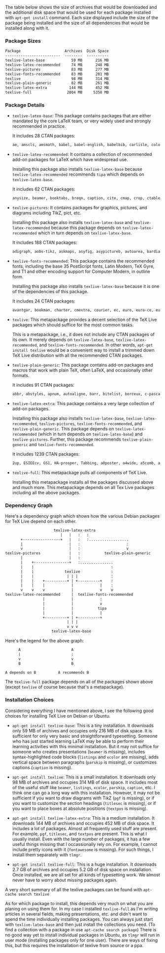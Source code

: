 The table below shows the size of archives that would be downloaded and the additional disk space that would be used for each package installed with `apt-get install` command. Each size displayed include the size of the package being installed and the size of all dependencies that would be installed along with it.

### Package Sizes

```latex
Package                    Archives  Disk Space
-------------------------  --------  ----------
texlive-latex-base            59 MB      216 MB
texlive-latex-recommended     74 MB      248 MB
texlive-pictures              83 MB      277 MB
texlive-fonts-recommended     83 MB      281 MB
texlive                       98 MB      314 MB
texlive-plain-generic         82 MB      261 MB
texlive-latex-extra          144 MB      452 MB
texlive-full                2804 MB     5358 MB
```

### Package Details

- `texlive-latex-base`: This package contains packages that are either mandated by the core LaTeX team, or very widely used and strongly recommended in practice.
    
    It includes 28 CTAN packages:
    
    ```latex
    ae, amscls, amsmath, babel, babel-english, babelbib, carlisle, colortbl, fancyhdr, fix2col, geometry, graphics, graphics-cfg, hyperref, latex, latex-bin, latex-fonts, latexconfig, ltxmisc, mfnfss, mptopdf, natbib, oberdiek, pslatex, psnfss, pspicture, tools, url
    ```
    
- `texlive-latex-recommended`: It contains a collection of recommended add-on packages for LaTeX which have widespread use.
    
    Installing this package also installs `texlive-latex-base` because `texlive-latex-recommended` recommends `tipa` which depends on `texlive-latex-base`.
    
    It includes 62 CTAN packages:
    
    ```latex
    anysize, beamer, booktabs, breqn, caption, cite, cmap, crop, ctable, eso-pic, euenc, euler, etoolbox, extsizes, fancybox, fancyref, fancyvrb, filehook, float, fontspec, fp, index, jknapltx, koma-script, latexbug, l3experimental, l3kernel, l3packages, lineno, listings, lwarp, mathspec, mathtools, mdwtools, memoir, metalogo, microtype, ms, ntgclass, parskip, pdfpages, polyglossia, powerdot, psfrag, rcs, sansmath, section, seminar, sepnum, setspace, subfig, textcase, thumbpdf, translator, typehtml, ucharcat, underscore, unicode-math, xcolor, xkeyval, xltxtra, xunicode.
    ```
    
- `texlive-pictures`: It contains packages for graphics, pictures, and diagrams including TikZ, pict, etc.
    
    Installing this package also installs `texlive-latex-base` and `texlive-latex-recommended` because this package depends on `texlive-latex-recommended` which in turn depends on `texlive-latex-base`.
    
    It includes 188 CTAN packages:
    
    ```latex
    adigraph, aobs-tikz, askmaps, asyfig, asypictureb, autoarea, bardiag, beamerswitch, binarytree, blochsphere, bloques, blox, bodegraph, bondgraph, bondgraphs, braids, bxeepic, cachepic, callouts, celtic, chemfig, combinedgraphics, circuitikz, curve, curve2e, curves, dcpic, diagmac2, ditaa, doc-pictex, dottex, dot2texi, dratex, drs, duotenzor, dynkin-diagrams, ecgdraw, eepic, ellipse, endofproofwd, epspdf, epspdfconversion, esk, euflag, fast-diagram, fig4latex, fitbox, flowchart, forest, genealogytree, getmap, gincltex, gnuplottex, gradientframe, grafcet, graph35, graphicxpsd, graphviz, gtrlib-largetrees, harveyballs, here, hf-tikz, hobby, hvfloat, istgame, knitting, knittingpattern, ladder, lapdf, latex-make, lpic, lroundrect, luamesh, luasseq, maker, makeshape, mathspic, milsymb, miniplot, mkpic, modiagram, neuralnetwork, numericplots, pb-diagram, penrose, petri-nets, pgf, pgf-blur, pgf-cmykshadings, pgf-soroban, pgf-spectra, pgf-umlcd, pgf-umlsd, pgfgantt, pgfkeyx, pgfmolbio, pgfopts, pgfornament, pgfplots, picinpar, pict2e, pictex, pictex2, pinlabel, pixelart, pmgraph, postage, prerex, productbox, pxpgfmark, qcircuit, quantikz, qrcode, randbild, randomwalk, realhats, reotex, rviewport, sa-tikz, schemabloc, scsnowman, scratch, scratch3, setdeck, signchart, smartdiagram, spath3, spectralsequences, swimgraf, table-fct, texdraw, ticollege, tipfr, tikz-3dplot, tikz-bayesnet, tikz-cd, tikz-dependency, tikz-dimline, tikz-feynhand, tikz-feynman, tikz-imagelabels, tikz-inet, tikz-kalender, tikz-karnaugh, tikz-ladder, tikz-layers, tikz-nef, tikz-network, tikz-opm, tikz-optics, tikz-page, tikz-palattice, tikz-qtree, tikz-relay, tikz-sfc, tikz-timing, tikz-truchet, tikzcodeblocks, tikzducks, tikzinclude, tikzlings, tikzmark, tikzmarmots, tikzorbital, tikzpagenodes, tikzpfeile, tikzpeople, tikzposter, tikzscale, tikzsymbols, timing-diagrams, tqft, tkz-base, tkz-berge, tkz-doc, tkz-euclide, tkz-fct, tkz-graph, tkz-kiviat, tkz-linknodes, tkz-orm, tkz-tab, tsemlines, tufte-latex, venndiagram, visualpstricks, xpicture, xypic
    ```
    
- `texlive-fonts-recommended`: This package contains the recommended fonts, including the base 35 PostScript fonts, Latin Modern, TeX Gyre, and T1 and other encoding support for Computer Modern, in outline form.
    
    Installing this package also installs `texlive-latex-base` because it is one of the dependencies of this package.
    
    It includes 24 CTAN packages:
    
    ```latex
    avantgar, bookman, charter, cmextra, courier, ec, euro, euro-ce, eurosym, fpl, helvetic, marvosym, mathpazo, manfnt-font, mflogo-font, ncntrsbk, palatino, pxfonts, rsfs, symbol, times, txfonts, utopia, wasy, wasy2-ps, wasysym, zapfchan, zapfding
    ```
    
- `texlive`: This metapackage provides a decent selection of the TeX Live packages which should suffice for the most common tasks.
    
    This is a metapackage, i.e., it does not include any CTAN packages of its own. It merely depends on `texlive-latex-base`, `texlive-latex-recommended`, and `texlive-fonts-recommended`. In other words, `apt-get install texlive` would be a convenient way to install a trimmed down TeX Live distribution with all the recommended CTAN packages.
    
- `texlive-plain-generic`: This package contains add-on packages and macros that work with plain TeX, often LaTeX, and occasionally other formats.
    
    It includes 91 CTAN packages:
    
    ```latex
    abbr, abstyles, apnum, autoaligne, barr, bitelist, borceux, c-pascal, catcodes, chronosys, colorsep, cweb-old, dinat, dirtree, docbytex, dowith, eijkhout, encxvlna, epigram, epsf, epsf-dvipdfmx, fenixpar, figflow, fixpdfmag, fltpoint, fntproof, font-change, fontch, fontname, gates, genmisc, getoptk, gfnotation, gobble, graphics-pln, gtl, hlist, hyplain, ifetex, iftex, insbox, js-misc, kastrup, lambda-lists, langcode, lecturer, librarian, listofitems, mathdots, metatex, midnight, mkpattern, modulus, multido, navigator, newsletr, ofs, olsak-misc, path, pdf-trans, pitex, placeins-plain, plainpkg, plipsum, plnfss, plstmary, poormanlog, present, randomlist, resumemac, schemata, shade, simplekv, systeme, tabto-generic, termmenu, tex-ps, tex4ht, texapi, texdate, timetable, tracklang, treetex, trigonometry, ulem, upca, varisize, xii, xii-lat, xlop, yax
    ```
    
- `texlive-latex-extra`: This package contains a very large collection of add-on packages.
    
    Installing this package also installs `texlive-latex-base`, `texlive-latex-recommended`, `texlive-pictures`, `texlive-fonts-recommended`, and `texlive-plain-generic`. This package depends on `texlive-latex-recommended` (which in turn depends on `texlive-latex-base`) and `texlive-pictures`. Further, this package recommends `texlive-plain-generic` and `texlive-fonts-recommended`.
    
    It includes 1239 CTAN packages:
    
    ```latex
    2up, ESIEEcv, GS1, HA-prosper, Tabbing, a0poster, a4wide, a5comb, abraces, abstract, achemso, acro, acronym, acroterm, actuarialangle, actuarialsymbol, addfont, addlines, adjmulticol, adjustbox, adrconv, advdate, akktex, akletter, alertmessage, alnumsec, alterqcm, altfont, amsaddr, animate, anonchap, answers, anyfontsize, appendix, appendixnumberbeamer, apptools, arcs, arrayjobx, arraysort, arydshln, asciilist, assignment, assoccnt, attachfile, aurl, authoraftertitle, authorarchive, authorindex, autonum, autopdf, avremu, axessibility, background, bankstatement, bashful, basicarith, bchart, beamer2thesis, beameraudience, beamercolorthemeowl, beamerdarkthemes, beamerposter, beamersubframe, beamertheme-cuerna, beamertheme-detlevcm, beamertheme-epyt, beamertheme-focus, beamertheme-light, beamertheme-metropolis, beamertheme-npbt, beamertheme-phnompenh, beamertheme-saintpetersburg, beamertheme-upenn-bc, beamerthemejltree, beamerthemenirma, beton, bewerbung, bez123, bezos, bhcexam, bibletext, bigfoot, bigints, biochemistry-colors, bizcard, blindtext, blkarray, block, blowup, bnumexpr, boites, bold-extra, bookcover, bookest, booklet, boolexpr, bophook, boxedminipage, boxedminipage2e, boxhandler, bracketkey, braket, breakurl, bullcntr, bussproofs, bxcalc, bxdpx-beamer, bxdvidriver, bxenclose, bxnewfont, bxpapersize, bxpdfver, bxtexlogo, calcage, calctab, calculator, calrsfs, cals, calxxxx-yyyy, cancel, canoniclayout, capt-of, captcont, captdef, carbohydrates, cases, casyl, catchfilebetweentags, catechis, catoptions, cbcoptic, ccaption, cclicenses, cd, cd-cover, cdpbundl, cellprops, cellspace, censor, changebar, changelayout, changelog, changepage, changes, chappg, chapterfolder, cheatsheet, chet, chextras, childdoc, chkfloat, chletter, chngcntr, chronology, circ, classics, classpack, clefval, cleveref, clipboard, clock, cloze, clrdblpg, clrstrip, cmdstring, cmdtrack, cmsd, cnltx, cntformats, cntperchap, codedoc, codepage, codesection, collcell, collectbox, colophon, colordoc, colorinfo, coloring, colorspace, colortab, colorwav, colorweb, colourchange, combelow, combine, comma, commado, commedit, comment, competences, concepts, concprog, constants, continue, contour, contracard, conv-xkv, cooking, cooking-units, cool, coollist, coolstr, coolthms, cooltooltips, coordsys, copyedit, copyrightbox, coseoul, counttexruns, courseoutline, coursepaper, coverpage, cprotect, crbox, crossreference, crossreftools, csquotes, css-colors, csvsimple, cuisine, currency, currfile, currvita, cutwin, cv, cv4tw, cweb-latex, cyber, cybercic, dashbox, dashrule, dashundergaps, dataref, datatool, dateiliste, datenumber, datetime, datetime2, datetime2-bahasai, datetime2-basque, datetime2-breton, datetime2-bulgarian, datetime2-catalan, datetime2-croatian, datetime2-czech, datetime2-danish, datetime2-dutch, datetime2-en-fulltext, datetime2-english, datetime2-esperanto, datetime2-estonian, datetime2-finnish, datetime2-french, datetime2-galician, datetime2-german, datetime2-greek, datetime2-hebrew, datetime2-icelandic, datetime2-irish, datetime2-italian, datetime2-it-fulltext, datetime2-latin, datetime2-lsorbian, datetime2-magyar, datetime2-norsk, datetime2-polish, datetime2-portuges, datetime2-romanian, datetime2-russian, datetime2-samin, datetime2-scottish, datetime2-serbian, datetime2-slovak, datetime2-slovene, datetime2-spanish, datetime2-swedish, datetime2-turkish, datetime2-ukrainian, datetime2-usorbian, datetime2-welsh, dblfloatfix, decimal, decorule, delimtxt, denisbdoc, diagbox, diagnose, dialogl, dichokey, dinbrief, directory, dirtytalk, dlfltxb, dnaseq, doclicense, docmfp, docmute, doctools, documentation, doi, dotarrow, dotseqn, download, dox, dpfloat, dprogress, drac, draftcopy, draftfigure, draftwatermark, dtk, dtxdescribe, dtxgallery, duckuments, ducksay, dvdcoll, dynamicnumber, dynblocks, ean13isbn, easy, easy-todo, easyfig, easyformat, easylist, easyreview, ebezier, ecclesiastic, ecv, ed, edmargin, eemeir, efbox, egplot, elegantbook, elegantnote, elegantpaper, elements, ellipsis, elmath, elocalloc, elpres, elzcards, emarks, embedall, embrac, emptypage, emulateapj, endfloat, endheads, endnotes, engpron, engrec, enotez, enumitem, enumitem-zref, envbig, environ, envlab, epigraph, epiolmec, eqell, eqlist, eqnalign, eqname, eqparbox, errata, erw-l3, esami, esdiff, esint, esint-type1, etaremune, etextools, etoc, eukdate, eulerpx, europasscv, europecv, everyhook, everypage, exam, exam-n, exam-randomizechoices, examdesign, exframe, example, examplep, exceltex, excludeonly, exercise, exercisebank, exercisepoints, exercises, exp-testopt, expdlist, export, exsheets, exsol, extract, facsimile, factura, fancyhandout, fancylabel, fancynum, fancypar, fancyslides, fancytabs, fancytooltips, fcolumn, fetchcls, ffslides, fgruler, fibeamer, fifo-stack, figsize, filecontents, filecontentsdef, filedate, fileinfo, filemod, fink, finstrut, fithesis, fixcmex, fixfoot, fixme, fixmetodonotes, fjodor, flabels, flacards, flagderiv, flashcards, flashmovie, flipbook, flippdf, floatflt, floatrow, flowfram, fmp, fmtcount, fn2end, fnbreak, fncychap, fncylab, fnpara, fnpct, fnumprint, foilhtml, fontaxes, fonttable, footmisc, footmisx, footnotebackref, footnotehyper, footnoterange, footnpag, forarray, foreign, forloop, formlett, forms16be, formular, fragments, frame, framed, frankenstein, frege, ftcap, ftnxtra, fullblck, fullminipage, fullwidth, fundus-calligra, fundus-cyr, fundus-sueterlin, fvextra, fwlw, g-brief, gatherenum, gauss, gcard, gcite, gender, genmpage, getfiledate, getitems, ginpenc, gitfile-info, gitinfo, gitinfo2, gitlog, gitver, globalvals, gloss, glossaries, glossaries-danish, glossaries-dutch, glossaries-english, glossaries-estonian, glossaries-extra, glossaries-finnish, glossaries-french, glossaries-german, glossaries-irish, glossaries-italian, glossaries-magyar, glossaries-polish, glossaries-portuges, glossaries-serbian, glossaries-spanish, gmdoc, gmdoc-enhance, gmiflink, gmutils, gmverb, grabbox, graphbox, graphicx-psmin, graphicxbox, grayhints, grfpaste, grid, grid-system, gridset, gridslides, guitlogo, halloweenmath, hackthefootline, handin, handout, hang, hanging, hardwrap, harnon-cv, harpoon, hc, he-she, hhtensor, histogr, hitec, hletter, hpsdiss, hrefhide, hvindex, hypdvips, hyper, hyperbar, hypernat, hyperxmp, hyphenat, identkey, idxcmds, idxlayout, iffont, ifmslide, ifmtarg, ifnextok, ifoddpage, ifplatform, ifthenx, iitem, image-gallery, imakeidx, import, incgraph, indextools, inline-images, inlinedef, inputtrc, interactiveworkbook, interfaces, intopdf, inversepath, invoice, invoice-class, invoice2, iso, iso10303, isodate, isodoc, isonums, isopt, isorot, isotope, issuulinks, iwhdp, jlabels, jslectureplanner, jumplines, jvlisting, kalendarium, kantlipsum, kerntest, keycommand, keyfloat, keyreader, keystroke, keyval2e, keyvaltable, kix, knowledge, koma-moderncvclassic, koma-script-sfs, komacv, komacv-rg, ktv-texdata, l3build, labbook, labels, labelschanged, lastpackage, lastpage, latex-tds, latex-uni8, latexcolors, latexdemo, latexgit, layouts, lazylist, lccaps, lcd, lcg, leading, leaflet, lectures, leftidx, leipzig, lengthconvert, lettre, lettrine, lewis, lhelp, libgreek, limap, linegoal, linop, lipsum, lisp-on-tex, listing, listlbls, listliketab, listofsymbols, lkproof, lmake, locality, localloc, logbox, logical-markup-utils, logpap, longfbox, longfigure, longnamefilelist, loops, lsc, lstaddons, lstfiracode, lt3graph, ltablex, ltabptch, ltxdockit, ltxguidex, ltxindex, ltxkeys, ltxnew, ltxtools, lua-check-hyphen, luatodonotes, macroswap, magaz, makecookbook, mailing, mailmerge, makebarcode, makebase, makebox, makecell, makecirc, makecmds, makedtx, makeglos, mandi, manfnt, manuscript, manyind, marginfit, marginfix, marginnote, markdown, mathalfa, mathastext, mathexam, mathfam256, mathfont, maybemath, mbenotes, mcaption, mceinleger, mcexam, mcite, mciteplus, mdframed, media9, medstarbeamer, meetingmins, memexsupp, memory, mensa-tex, menu, menukeys, metalogox, method, metre, mfirstuc, mftinc, mi-solns, midpage, minibox, minidocument, minifp, minipage-marginpar, minitoc, minorrevision, minted, minutes, mla-paper, mlist, mmap, mnotes, moderncv, modernposter, moderntimeline, modref, modroman, modular, monofill, moodle, moreenum, morefloats, morehype, moresize, moreverb, morewrites, movie15, mparhack, mpostinl, msc, msg, mslapa, mtgreek, multenum, multiaudience, multibbl, multicap, multicolrule, multidef, multienv, multiexpand, multilang, multirow, mversion, mwe, mycv, mylatexformat, nag, nameauth, namespc, ncclatex, ncctools, needspace, nestquot, newcommand, newenviron, newfile, newlfm, newspaper, newunicodechar, newvbtm, newverbs, nextpage, nfssext-cfr, nicefilelist, niceframe, nicetext, nidanfloat, nlctdoc, noconflict, noindentafter, noitcrul, nolbreaks, nomencl, nomentbl, nonfloat, nonumonpart, nopageno, normalcolor, notes, notespages, notestex, notoccite, nowidow, nox, ntheorem, numberedblock, numname, numprint, numspell, ocg-p, ocgx, ocgx2, ocr-latex, octavo, oldstyle, onlyamsmath, opcit, optidef, optional, options, outline, outliner, outlines, outlining, overlays, overpic, padcount, pagecolor, pagecont, pagenote, pagerange, pageslts, paper, papercdcase, papermas, papertex, paracol, parades, paralist, paresse, parnotes, parselines, pas-cours, pas-cv, pas-tableur, patch, patchcmd, pauldoc, pawpict, pax, pbox, pbsheet, pdf14, pdfcomment, pdfcprot, pdfmarginpar, pdfoverlay, pdfpagediff, pdfpc-movie, pdfprivacy, pdfreview, pdfscreen, pdfslide, pdfsync, pdfwin, pdfx, pecha, perltex, permute, petiteannonce, phffullpagefigure, phfnote, phfparen, phfqit, phfquotetext, phfsvnwatermark, phfthm, philex, phonenumbers, photo, piff, pkgloader, placeins, plantslabels, plates, plweb, polynom, polynomial, polytable, postcards, poster-mac, ppr-prv, preprint, pressrelease, prettyref, printlen, probsoln, program, progress, progressbar, proofread, properties, prosper, protex, protocol, psfragx, pstool, pstring, pxgreeks, pygmentex, python, qcm, qstest, qsymbols, quicktype, quotchap, quoting, quotmark, ran_toks, randtext, rccol, rcs-multi, rcsinfo, readarray, realboxes, recipe, recipebook, recipecard, rectopma, refcheck, refenums, reflectgraphics, refman, refstyle, regcount, regexpatch, register, regstats, relenc, relsize, repeatindex, repltext, returntogrid, rgltxdoc, rjlparshap, rlepsf, rmpage, robustcommand, robustindex, romanbar, romanbarpagenumber, romanneg, romannum, rotfloat, rotpages, roundbox, rterface, rtkinenc, rulercompass, rvwrite, sanitize-umlaut, sauerj, savefnmark, savesym, savetrees, scale, scalebar, scalerel, scanpages, scrlttr2copy, sdrt, secdot, sectionbox, sectionbreak, sectsty, seealso, selectp, semantic, semantic-markup, semioneside, semproc, sepfootnotes, seqsplit, sesstime, sf298, sffms, sfmath, shadethm, shadow, shadowtext, shapepar, shdoc, shipunov, shorttoc, show2e, showcharinbox, showdim, showexpl, showhyphens, showlabels, sidecap, sidenotes, silence, simplecd, simplecv, simpleinvoice, sitem, skb, skdoc, skeycommand, skeyval, skrapport, slantsc, smalltableof, smartunits, smartref, snapshot, snotez, soul, spark-otf, sparklines, sphack, splitindex, spot, spotcolor, spreadtab, spverbatim, srbook-mem, srcltx, sseq, sslides, stack, stackengine, standalone, stdclsdv, stealcaps, stdpage, stex, storebox, storecmd, stringstrings, sttools, stubs, studenthandouts, subdepth, subeqn, subeqnarray, subfigmat, subfigure, subfiles, subfloat, substitutefont, substr, supertabular, svg, svgcolor, svn, svn-multi, svn-prov, svninfo, syntax, syntrace, synttree, tabfigures, tableaux, tablefootnote, tableof, tablestyles, tablists, tabls, tablvar, tabstackengine, tabto-ltx, tabu, tabularborder, tabularcalc, tabularew, tabulary, tagging, tagpair, tagpdf, talk, tamefloats, tasks, tcldoc, tcolorbox, tdclock, technics, ted, templatetools, termcal, termlist, testhyphens, testidx, tex-label, tex-locale, texlogos, texmate, texments, texpower, texshade, texvc, textfit, textmerg, textpos, textualicomma, theoremref, thinsp, thmtools, threadcol, threeparttable, threeparttablex, thumb, thumbs, thumby, ticket, titlecaps, titlefoot, titlepic, titleref, titlesec, titling, tocbibind, tocdata, tocloft, tocvsec2, todo, todonotes, tokenizer, toolbox, topfloat, topiclongtable, totcount, totpages, translations, trfsigns, trimspaces, trivfloat, trsym, truncate, tucv, turnthepage, twoinone, twoup, txgreeks, type1cm, typed-checklist, typeface, typoaid, typogrid, uassign, ucs, uebungsblatt, umoline, underlin, underoverlap, undolabl, units, unravel, upmethodology, upquote, uri, ushort, uspace, uwmslide, variablelm, varindex, varsfromjobname, varwidth, vdmlisting, verbasef, verbatimbox, verbatimcopy, verbdef, verbments, version, versions, versonotes, vertbars, vgrid, vhistory, vmargin, volumes, vpe, vruler, vwcol, wallcalendar, wallpaper, warning, warpcol, was, widetable, widows-and-orphans, williams, withargs, wordcount, wordlike, worksheet, wrapfig, wtref, xargs, xassoccnt, xbmks, xcntperchap, xcolor-material, xcolor-solarized, xcomment, xcookybooky, xdoc, xellipsis, xfakebold, xfor, xhfill, xifthen, xint, xltabular, xmpincl, xnewcommand, xoptarg, xpatch, xpeek, xprintlen, xpunctuate, xsavebox, xsim, xstring, xtab, xurl, xwatermark, xytree, yafoot, yaletter, yagusylo, ycbook, ydoc, yplan, zebra-goodies, zed-csp, ziffer, zwgetfdate, zwpagelayout
    ```
    
- `texlive-full`: This metapackage pulls all components of TeX Live.
    
    Installing this metapackage installs all the packages discussed above and much more. This metapackage depends on all Tex Live packages including all the above packages.
    

### Dependency Graph

Here's a dependency graph which shows how the various Debian packages for TeX Live depend on each other.

```latex
                      texlive-latex-extra
                         |   |   :   :
       +-----------------+   |   :   :..................
       |                     |   :                     :
       v                     |   :                     v
texlive-pictures             |   :           texlive-plain-generic
       |                     |   :
       |    +----------------+   :...............
       |    |                                   :
       |    |              texlive              :
       |    |               | | |               :
       |    |    +----------+ | +----------+    :
       |    |    |            |            |    :
       v    v    v            |            v    v
texlive-latex-recommended     |  texlive-fonts-recommended
                 |            |            :
                 |            |            v
                 |            |           tipa
                 |            |            |
                 +----------+ | +----------+
                            | | |
                            v v v
                     texlive-latex-base
```

Here's the legend for the above graph:

```latex
      A                       A
      |                       :
      v                       v
      B                       B

A depends on B          A recommends B
```

The `texlive-full` package depends on all of the packages shown above (except `texlive` of course because that's a metapackage).

### Installation Choices

Considering everything I have mentioned above, I see the following good choices for installing TeX Live on Debian or Ubuntu.

- `apt-get install texlive-base`: This is a tiny installation. It downloads only 59 MB of archives and occupies only 216 MB of disk space. It is sufficient for only very basic and straightforward typesetting. Someone who has just started learning LaTeX may be able to perform their learning activities with this minimal installation. But it may not suffice for someone who creates presentations (`beamer` is missing), includes syntax-highlighted code blocks (`listings` and `xcolor` are missing), adds vertical space between paragraphs (`parskip` is missing), or customizes captions (`caption` is missing).
    
- `apt-get install texlive`: This is a small installation. It downloads only 98 MB of archives and occupies 314 MB of disk space. It includes most of the useful stuff like `beamer`, `listings`, `xcolor`, `parskip`, `caption`, etc. I think one can go a long way with this installation. However, it may not be sufficient if you want to draw diagrams with TikZ (`pgf` is missing), or if you want to customize the section headings (`titlesec` is missing), or if you want to place boxes at absolute positions (`textpos` is missing).
    
- `apt-get install texlive-latex-extra`: This is a medium installation. It downloads 144 MB of archives and occupies 452 MB of disk space. It includes a lot of packages. Almost all frequently used stuff are present. For example, `pgf`, `titlesec`, and `textpos` are present. This is what I usually install. Even with the large number of packages, it has a few useful things missing that I occassionally rely on. For example, I cannot include pretty icons with it (`fontawesome` is missing). For such things, I install them separately with `tlmgr`.
    
- `apt-get install texlive-full`: This is a huge installation. It downloads 2.7 GB of archives and occupies 5.2 GB of disk space on installation. Once installed, we are all set for all kinds of typesetting work. We almost never have to worry about missing packages again.

A very short summary of all the texlive packages can be found with `apt-cache search texlive`

As for which package to install, this depends very much on what you are planing on using them for. In my case I installed `texlive-full` as I'm writing articles in several fields, making presentations, etc. and didn't want to spend the time individually installing packages. You can always just start with `texlive-latex-base` and then just install the collections you need. (To find a collection with a package in use `apt-cache search package`) There is no good way yet to install individual packages in Ubuntu, as `tlmgr` will run in user mode (installing packages only for one user). There are ways of fixing this, but this requires the installation of texlive from source or a ppa.